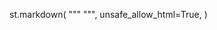 
st.markdown(
    """
    <style>
    .stDataEditorContainer {
        display: grid;
        grid-template-columns: 150px auto;
        grid-gap: 10px;
    }
    .stDataEditorContainer > div:first-child {
        position: sticky;
        left: 0;
        background-color: white;
        z-index: 1;
    }
    </style>
    """,
    unsafe_allow_html=True,
)
